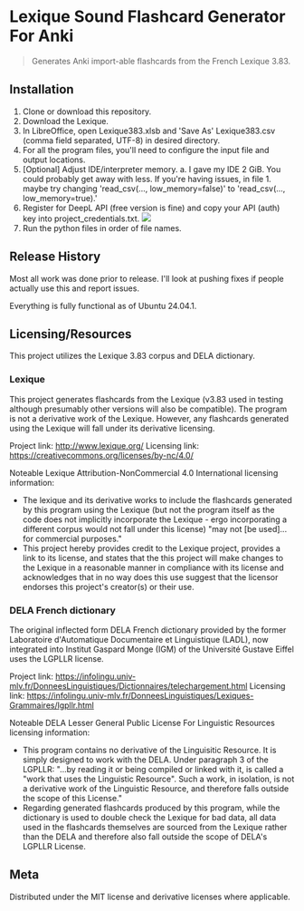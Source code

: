 # Lexique Sound Flashcard Generator For Anki
> Generates Anki import-able flashcards from the French Lexique 3.83.


## Installation

1. Clone or download this repository.
2. Download the Lexique.
3. In LibreOffice, open Lexique383.xlsb and 'Save As' Lexique383.csv (comma field separated, UTF-8) in desired directory.
4. For all the program files, you'll need to configure the input file and output locations.
5. [Optional] Adjust IDE/interpreter memory.
    a. I gave my IDE 2 GiB. You could probably get away with less. If you're having issues, in file 1. maybe try changing 'read_csv(..., low_memory=false)' to 'read_csv(..., low_memory=true).'
6. Register for DeepL API (free version is fine) and copy your API (auth) key into project_credentials.txt.
![](resources/DeepL_API.png)
6. Run the python files in order of file names.

## Release History

Most all work was done prior to release. I'll look at pushing fixes if people actually use this and report issues.

Everything is fully functional as of Ubuntu 24.04.1.

## Licensing/Resources

This project utilizes the Lexique 3.83 corpus and DELA dictionary.

### Lexique
This project generates flashcards from the Lexique (v3.83 used in testing although presumably other versions will also be compatible). The program is not a derivative work of the Lexique. However, any flashcards generated using the Lexique will fall under its derivative licensing.

Project link: http://www.lexique.org/
Licensing link: https://creativecommons.org/licenses/by-nc/4.0/

Noteable Lexique Attribution-NonCommercial 4.0 International licensing information:
- The lexique and its derivative works to include the flashcards generated by this program using the Lexique (but not the program itself as the code does not implicitly incorporate the Lexique - ergo incorporating a different corpus would not fall under this license) "may not [be used]... for commercial purposes."
- This project hereby provides credit to the Lexique project, provides a link to its license, and states that the this project will make changes to the Lexique in a reasonable manner in compliance with its license and acknowledges that in no way does this use suggest that the licensor endorses this project's creator(s) or their use. 

### DELA French dictionary
The original inflected form DELA French dictionary provided by the former Laboratoire d'Automatique Documentaire et Linguistique (LADL), now integrated into Institut Gaspard Monge (IGM) of the Université Gustave Eiffel uses the LGPLLR license.

Project link: https://infolingu.univ-mlv.fr/DonneesLinguistiques/Dictionnaires/telechargement.html
Licensing link: https://infolingu.univ-mlv.fr/DonneesLinguistiques/Lexiques-Grammaires/lgpllr.html

Noteable DELA Lesser General Public License For Linguistic Resources licensing information:
- This program contains no derivative of the Linguisitic Resource. It is simply designed to work with the DELA. Under paragraph 3 of the LGPLLR: "...by reading it or being compiled or linked with it, is called a "work that uses the Linguistic Resource". Such a work, in isolation, is not a derivative work of the Linguistic Resource, and therefore falls outside the scope of this License."
- Regarding generated flashcards produced by this program, while the dictionary is used to double check the Lexique for bad data, all data used in the flashcards themselves are sourced from the Lexique rather than the DELA and therefore also fall outside the scope of DELA's LGPLLR License.

## Meta

Distributed under the MIT license and derivative licenses where applicable.
